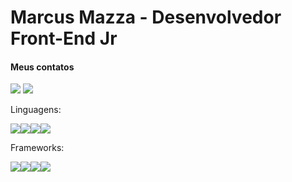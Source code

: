 <div>
  <h1>Marcus Mazza - Desenvolvedor Front-End Jr</h1>
</div>

<div>
  <div>
    <h4>Meus contatos</h4>
  </div>
  <a href="https://www.linkedin.com/in/marcus-mazza-5a6497190/"><img src="https://img.shields.io/badge/LinkedIn-0077B5?style=for-the-badge&logo=linkedin&logoColor=white"></a>
  <a href="https://wa.me/5513981074396?text=Olá%20Marcus!%20Estava%20no%20seu%20github%20e%20resolvi%20entrar%20em%20contato%20com%20você">
    <img src="https://img.shields.io/badge/WhatsApp-25D366?style=for-the-badge&logo=whatsapp&logoColor=white">
  </a>
</div>

Linguagens:
<div style="display: flex;">
  <!-- HTML 5 -->
  <img src="https://img.shields.io/badge/HTML5-E34F26?style=for-the-badge&logo=html5&logoColor=white">
  <!-- CSS3 -->
  <img src="https://img.shields.io/badge/CSS3-1572B6?style=for-the-badge&logo=css3&logoColor=white">
  <!-- Javasrcript -->
  <img src="https://img.shields.io/badge/JavaScript-F7DF1E?style=for-the-badge&logo=javascript&logoColor=black">
  <!-- PHP -->
  <img src="https://img.shields.io/badge/PHP-777BB4?style=for-the-badge&logo=php&logoColor=white">
</div>

Frameworks:
<div style="display: flex;">
  <!-- JQuery -->
  <img src="https://img.shields.io/badge/jQuery-0769AD?style=for-the-badge&logo=jquery&logoColor=white">
  <!-- React -->
  <img src="https://img.shields.io/badge/React-20232A?style=for-the-badge&logo=react&logoColor=61DAFB">
  <!-- Bootstrap -->
  <img src="https://img.shields.io/badge/Bootstrap-563D7C?style=for-the-badge&logo=bootstrap&logoColor=white">  
  <!-- Laravel -->
  <img src="https://img.shields.io/badge/Laravel-FF2D20?style=for-the-badge&logo=laravel&logoColor=white">
</div>
